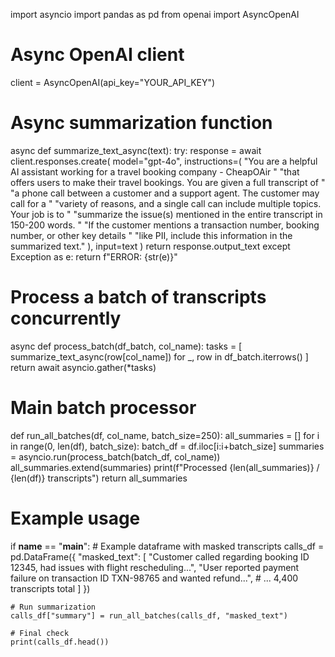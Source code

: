 import asyncio
import pandas as pd
from openai import AsyncOpenAI

# Async OpenAI client
client = AsyncOpenAI(api_key="YOUR_API_KEY")

# Async summarization function
async def summarize_text_async(text):
    try:
        response = await client.responses.create(
            model="gpt-4o",
            instructions=(
                "You are a helpful AI assistant working for a travel booking company - CheapOAir "
                "that offers users to make their travel bookings. You are given a full transcript of "
                "a phone call between a customer and a support agent. The customer may call for a "
                "variety of reasons, and a single call can include multiple topics. Your job is to "
                "summarize the issue(s) mentioned in the entire transcript in 150-200 words. "
                "If the customer mentions a transaction number, booking number, or other key details "
                "like PII, include this information in the summarized text."
            ),
            input=text
        )
        return response.output_text
    except Exception as e:
        return f"ERROR: {str(e)}"

# Process a batch of transcripts concurrently
async def process_batch(df_batch, col_name):
    tasks = [
        summarize_text_async(row[col_name])
        for _, row in df_batch.iterrows()
    ]
    return await asyncio.gather(*tasks)

# Main batch processor
def run_all_batches(df, col_name, batch_size=250):
    all_summaries = []
    for i in range(0, len(df), batch_size):
        batch_df = df.iloc[i:i+batch_size]
        summaries = asyncio.run(process_batch(batch_df, col_name))
        all_summaries.extend(summaries)
        print(f"Processed {len(all_summaries)} / {len(df)} transcripts")
    return all_summaries

# Example usage
if __name__ == "__main__":
    # Example dataframe with masked transcripts
    calls_df = pd.DataFrame({
        "masked_text": [
            "Customer called regarding booking ID 12345, had issues with flight rescheduling...",
            "User reported payment failure on transaction ID TXN-98765 and wanted refund...",
            # ... 4,400 transcripts total
        ]
    })

    # Run summarization
    calls_df["summary"] = run_all_batches(calls_df, "masked_text")

    # Final check
    print(calls_df.head())
